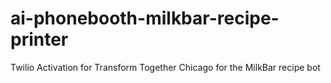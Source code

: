 # ai-phonebooth-milkbar-recipe-printer
Twilio Activation for Transform Together Chicago for the MilkBar recipe bot
